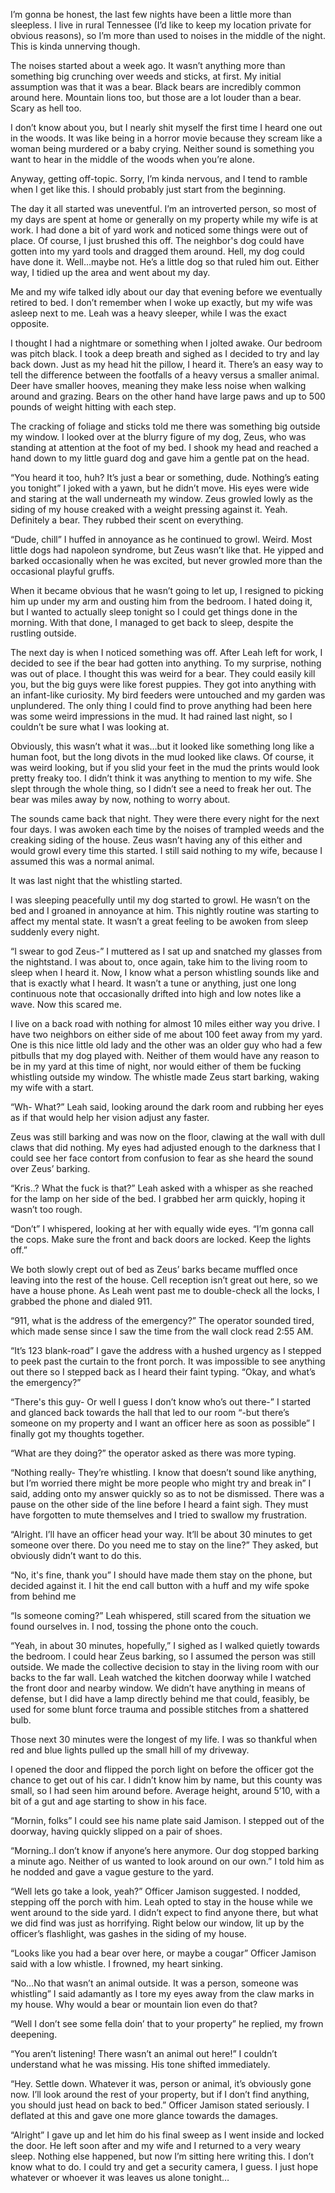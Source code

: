 I’m gonna be honest, the last few nights have been a little more than sleepless. I live in rural Tennessee (I’d like to keep my location private for obvious reasons), so I’m more than used to noises in the middle of the night. This is kinda unnerving though. 

The noises started about a week ago. It wasn’t anything more than something big crunching over weeds and sticks, at first. My initial assumption was that it was a bear. Black bears are incredibly common around here. Mountain lions too, but those are a lot louder than a bear. Scary as hell too.

I don’t know about you, but I nearly shit myself the first time I heard one out in the woods. It was like being in a horror movie because they scream like a woman being murdered or a baby crying. Neither sound is something you want to hear in the middle of the woods when you’re alone.

Anyway, getting off-topic. Sorry, I’m kinda nervous, and I tend to ramble when I get like this. I should probably just start from the beginning.

The day it all started was uneventful. I’m an introverted person, so most of my days are spent at home or generally on my property while my wife is at work. I had done a bit of yard work and noticed some things were out of place. Of course, I just brushed this off. The neighbor's dog could have gotten into my yard tools and dragged them around. Hell, my dog could have done it. Well…maybe not. He’s a little dog so that ruled him out. Either way, I tidied up the area and went about my day.

Me and my wife talked idly about our day that evening before we eventually retired to bed. I don’t remember when I woke up exactly, but my wife was asleep next to me. Leah was a heavy sleeper, while I was the exact opposite. 

I thought I had a nightmare or something when I jolted awake. Our bedroom was pitch black. I took a deep breath and sighed as I decided to try and lay back down. Just as my head hit the pillow, I heard it. There’s an easy way to tell the difference between the footfalls of a heavy versus a smaller animal. Deer have smaller hooves, meaning they make less noise when walking around and grazing. Bears on the other hand have large paws and up to 500 pounds of weight hitting with each step. 

The cracking of foliage and sticks told me there was something big outside my window. I looked over at the blurry figure of my dog, Zeus, who was standing at attention at the foot of my bed. I shook my head and reached a hand down to my little guard dog and gave him a gentle pat on the head.

“You heard it too, huh? It’s just a bear or something, dude. Nothing’s eating you tonight” I joked with a yawn, but he didn’t move. His eyes were wide and staring at the wall underneath my window. Zeus growled lowly as the siding of my house creaked with a weight pressing against it. Yeah. Definitely a bear. They rubbed their scent on everything.

“Dude, chill” I huffed in annoyance as he continued to growl. Weird. Most little dogs had napoleon syndrome, but Zeus wasn’t like that. He yipped and barked occasionally when he was excited, but never growled more than the occasional playful gruffs.

When it became obvious that he wasn’t going to let up, I resigned to picking him up under my arm and ousting him from the bedroom. I hated doing it, but I wanted to actually sleep tonight so I could get things done in the morning. With that done, I managed to get back to sleep, despite the rustling outside.

The next day is when I noticed something was off. After Leah left for work, I decided to see if the bear had gotten into anything. To my surprise, nothing was out of place. I thought this was weird for a bear. They could easily kill you, but the big guys were like forest puppies. They got into anything with an infant-like curiosity. My bird feeders were untouched and my garden was unplundered. The only thing I could find to prove anything had been here was some weird impressions in the mud. It had rained last night, so I couldn’t be sure what I was looking at. 

Obviously, this wasn’t what it was…but it looked like something long like a human foot, but the long divots in the mud looked like claws. Of course, it was weird looking, but if you slid your feet in the mud the prints would look pretty freaky too. I didn’t think it was anything to mention to my wife. She slept through the whole thing, so I didn’t see a need to freak her out. The bear was miles away by now, nothing to worry about. 

The sounds came back that night. They were there every night for the next four days. I was awoken each time by the noises of trampled weeds and the creaking siding of the house. Zeus wasn’t having any of this either and would growl every time this started. I still said nothing to my wife, because I assumed this was a normal animal. 

It was last night that the whistling started.

I was sleeping peacefully until my dog started to growl. He wasn’t on the bed and I groaned in annoyance at him. This nightly routine was starting to affect my mental state. It wasn’t a great feeling to be awoken from sleep suddenly every night.

“I swear to god Zeus-” I muttered as I sat up and snatched my glasses from the nightstand. I was about to, once again, take him to the living room to sleep when I heard it. Now, I know what a person whistling sounds like and that is exactly what I heard. It wasn’t a tune or anything, just one long continuous note that occasionally drifted into high and low notes like a wave. Now this scared me.

I live on a back road with nothing for almost 10 miles either way you drive. I have two neighbors on either side of me about 100 feet away from my yard. One is this nice little old lady and the other was an older guy who had a few pitbulls that my dog played with. Neither of them would have any reason to be in my yard at this time of night, nor would either of them be fucking whistling outside my window. The whistle made Zeus start barking, waking my wife with a start.

“Wh- What?” Leah said, looking around the dark room and rubbing her eyes as if that would help her vision adjust any faster.

Zeus was still barking and was now on the floor, clawing at the wall with dull claws that did nothing. My eyes had adjusted enough to the darkness that I could see her face contort from confusion to fear as she heard the sound over Zeus’ barking.

“Kris..? What the fuck is that?” Leah asked with a whisper as she reached for the lamp on her side of the bed. I grabbed her arm quickly, hoping it wasn’t too rough.

“Don’t” I whispered, looking at her with equally wide eyes. “I’m gonna call the cops. Make sure the front and back doors are locked. Keep the lights off.” 

We both slowly crept out of bed as Zeus’ barks became muffled once leaving into the rest of the house. Cell reception isn’t great out here, so we have a house phone. As Leah went past me to double-check all the locks, I grabbed the phone and dialed 911.

“911, what is the address of the emergency?” The operator sounded tired, which made sense since I saw the time from the wall clock read 2:55 AM.

“It’s 123 blank-road” I gave the address with a hushed urgency as I stepped to peek past the curtain to the front porch. It was impossible to see anything out there so I stepped back as I heard their faint typing.
“Okay, and what’s the emergency?” 

“There's this guy- Or well I guess I don’t know who’s out there-” I started and glanced back towards the hall that led to our room “-but there’s someone on my property and I want an officer here as soon as possible” I finally got my thoughts together.

“What are they doing?” the operator asked as there was more typing.

“Nothing really- They’re whistling. I know that doesn’t sound like anything, but I’m worried there might be more people who might try and break in” I said, adding onto my answer quickly so as to not be dismissed. There was a pause on the other side of the line before I heard a faint sigh. They must have forgotten to mute themselves and I tried to swallow my frustration.

“Alright. I’ll have an officer head your way. It’ll be about 30 minutes to get someone over there. Do you need me to stay on the line?” They asked, but obviously didn’t want to do this.

“No, it's fine, thank you” I should have made them stay on the phone, but decided against it. I hit the end call button with a huff and my wife spoke from behind me

“Is someone coming?” Leah whispered, still scared from the situation we found ourselves in. I nod, tossing the phone onto the couch. 

“Yeah, in about 30 minutes, hopefully,” I sighed as I walked quietly towards the bedroom. I could hear Zeus barking, so I assumed the person was still outside. We made the collective decision to stay in the living room with our backs to the far wall. Leah watched the kitchen doorway while I watched the front door and nearby window. We didn’t have anything in means of defense, but I did have a lamp directly behind me that could, feasibly, be used for some blunt force trauma and possible stitches from a shattered bulb.

Those next 30 minutes were the longest of my life. I was so thankful when red and blue lights pulled up the small hill of my driveway.

I opened the door and flipped the porch light on before the officer got the chance to get out of his car. I didn’t know him by name, but this county was small, so I had seen him around before. Average height, around 5’10, with a bit of a gut and age starting to show in his face.

“Mornin, folks” I could see his name plate said Jamison. I stepped out of the doorway, having quickly slipped on a pair of shoes.

“Morning..I don’t know if anyone’s here anymore. Our dog stopped barking a minute ago. Neither of us wanted to look around on our own.” I told him as he nodded and gave a vague gesture to the yard.

“Well lets go take a look, yeah?” Officer Jamison suggested. I nodded, stepping off the porch with him. Leah opted to stay in the house while we went around to the side yard. I didn’t expect to find anyone there, but what we did find was just as horrifying. Right below our window, lit up by the officer’s flashlight, was gashes in the siding of my house.

“Looks like you had a bear over here, or maybe a cougar” Officer Jamison said with a low whistle. I frowned, my heart sinking.

“No…No that wasn’t an animal outside. It was a person, someone was whistling” I said adamantly as I tore my eyes away from the claw marks in my house. Why would a bear or mountain lion even do that?

“Well I don’t see some fella doin’ that to your property” he replied, my frown deepening.

“You aren’t listening! There wasn’t an animal out here!” I couldn’t understand what he was missing. His tone shifted immediately.

“Hey. Settle down. Whatever it was, person or animal, it’s obviously gone now. I’ll look around the rest of your property, but if I don’t find anything, you should just head on back to bed.” Officer Jamison stated seriously. I deflated at this and gave one more glance towards the damages.

“Alright” I gave up and let him do his final sweep as I went inside and locked the door. He left soon after and my wife and I returned to a very weary sleep. Nothing else happened, but now I’m sitting here writing this. I don’t know what to do. I could try and get a security camera, I guess. I just hope whatever or whoever it was leaves us alone tonight…